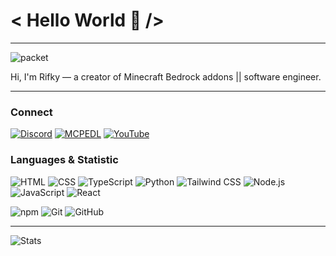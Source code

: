 # < Hello World 👋 />
---

![packet](https://github.com/nperma/Example_Script/assets/129764133/f52f772f-8a9d-4a6d-a14e-c5045b2d74e3)

Hi, I'm Rifky — a creator of Minecraft Bedrock addons || software engineer.

---

### Connect

[![Discord](https://img.shields.io/badge/Discord-000000?style=for-the-badge&logo=discord&logoColor=white)](https://discord.com/invite/Kc7ujQqU)
[![MCPEDL](https://img.shields.io/badge/MCPEDL-000000?style=for-the-badge&logo=minecraft&logoColor=white)](https://mcpedl.com/user/shenzy_/)
[![YouTube](https://img.shields.io/badge/YouTube-000000?style=for-the-badge&logo=youtube&logoColor=white)](https://www.youtube.com/@shenzymc)

### Languages & Statistic

![HTML](https://img.shields.io/badge/HTML-333?style=for-the-badge&logo=html5&logoColor=white)
![CSS](https://img.shields.io/badge/CSS-333?style=for-the-badge&logo=css3&logoColor=white)
![TypeScript](https://img.shields.io/badge/TypeScript-333?style=for-the-badge&logo=typescript&logoColor=white)
![Python](https://img.shields.io/badge/Python-333?style=for-the-badge&logo=python&logoColor=white)
![Tailwind CSS](https://img.shields.io/badge/Tailwind_CSS-333?style=for-the-badge&logo=tailwind-css&logoColor=white)
![Node.js](https://img.shields.io/badge/Node.js-333?style=for-the-badge&logo=node.js&logoColor=white)
![JavaScript](https://img.shields.io/badge/JavaScript-333?style=for-the-badge&logo=javascript&logoColor=white)
![React](https://img.shields.io/badge/React-333?style=for-the-badge&logo=react&logoColor=white)

![npm](https://img.shields.io/badge/npm-333?style=for-the-badge&logo=npm&logoColor=white)
![Git](https://img.shields.io/badge/Git-333?style=for-the-badge&logo=git&logoColor=white)
![GitHub](https://img.shields.io/badge/GitHub-333?style=for-the-badge&logo=github&logoColor=white)

---

![Stats](https://github-readme-stats.vercel.app/api?username=rifkyap&theme=transparent)